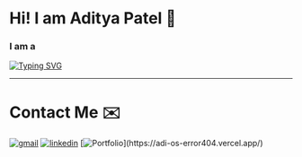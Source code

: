
# Hi! I am Aditya Patel 👋

<h3><b>I am a</b></h3>

[![Typing SVG](https://readme-typing-svg.demolab.com?font=VT323&size=36&duration=3000&pause=1000&color=63D471&width=500&height=70&lines=COMPUTER+SCIENCE+STUDENT;PROGRAMMER;ELECTRONIC+SPECIALIST;PHYSICS+TUTOR;MATHEMATICS+TUTOR;WORKSHOP+ORGANIZER)](https://git.io/typing-svg)


---
# Contact Me ✉️
[![gmail](https://img.shields.io/badge/Gmail-D14836?style=for-the-badge&logo=gmail&logoColor=white)](mailto:adityap902021@gmail.com)
[![linkedin](https://img.shields.io/badge/linkedin-0A66C2?style=for-the-badge&logo=linkedin&logoColor=white)](https://www.linkedin.com/in/aditya-h-patel)
[![Portfolio]([https://img.shields.io/badge/linkedin-0A66C2?style=for-the-badge&logo=linkedin&logoColor=white](https://adi-os-error404.vercel.app/assets/logo-48123e6d.png))](https://adi-os-error404.vercel.app/)
